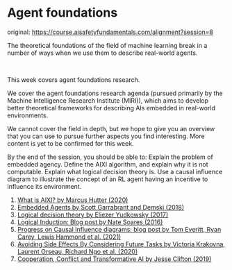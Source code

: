 # Agent foundations

original: https://course.aisafetyfundamentals.com/alignment?session=8

The theoretical foundations of the field of machine learning break in a number of ways when we use them to describe real-world agents.

​

This week covers agent foundations research.

We cover the agent foundations research agenda (pursued primarily by the Machine Intelligence Research Institute (MIRI)), which aims to develop better theoretical frameworks for describing AIs embedded in real-world environments.

We cannot cover the field in depth, but we hope to give you an overview that you can use to pursue further aspects you find interesting. More content is yet to be confirmed for this week.

By the end of the session, you should be able to:
Explain the problem of embedded agency.
Define the AIXI algorithm, and explain why it is not computable.
Explain what logical decision theory is.
Use a causal influence diagram to illustrate the concept of an RL agent having an incentive to influence its environment.

1. [What is AIXI? by Marcus Hutter (2020)](https://github.com/rray-org/distillation-AISF/blob/main/Week_8/What%20is%20AIXI%20by%20Marcus%20Hutter%20(2020).md)
2. [Embedded Agents by Scott Garrabrant and Demski (2018)](https://intelligence.org/2018/10/29/embedded-agents/)
3. [Logical decision theory by Eliezer Yudkowsky (2017)](https://arbital.com/p/logical_dt/?l=5d6)
4. [Logical Induction: Blog post by Nate Soares (2016)](https://github.com/rray-org/distillation-AISF/blob/main/Week_8/Logical%20Induction.md)
5. [Progress on Causal Influence diagrams: blog post by Tom Everitt, Ryan Carey, Lewis Hammond et al. (2021)](https://deepmindsafetyresearch.medium.com/progress-on-causal-influence-diagrams-a7a32180b0d1)
6. [Avoiding Side Effects By Considering Future Tasks by Victoria Krakovna, Laurent Orseau, Richard Ngo et al. (2020)](https://arxiv.org/abs/2010.07877)
7. [Cooperation, Conflict and Transformative AI by Jesse Clifton (2019)](https://www.alignmentforum.org/s/p947tK8CoBbdpPtyK/p/KMocAf9jnAKc2jXri)
